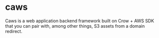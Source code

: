 # caws
Caws is a web application backend framework built on Crow + AWS SDK that you can pair with, among other things, S3 assets from a domain redirect.
